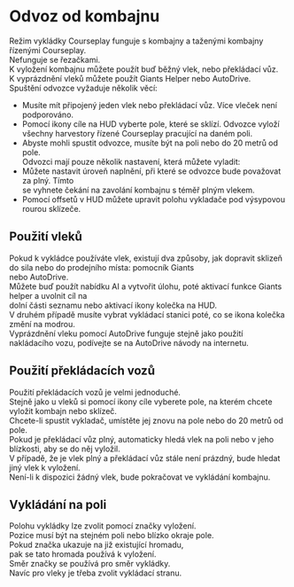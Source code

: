 # Odvoz od kombajnu

  
Režim vykládky Courseplay funguje s kombajny a taženými kombajny řízenými Courseplay.  
Nefunguje se řezačkami.  
K vyložení kombajnu můžete použít buď běžný vlek, nebo překládací vůz.  
K vyprázdnění vleků můžete použít Giants Helper nebo AutoDrive.  
Spuštění odvozce vyžaduje několik věcí:  
- Musíte mít připojený jeden vlek nebo překládací vůz. Více vleček není podporováno.  
- Pomocí ikony cíle na HUD vyberte pole, které se sklízí. Odvozce vyloží všechny harvestory řízené Courseplay pracující na daném poli.  
- Abyste mohli spustit odvozce, musíte být na poli nebo do 20 metrů od pole.  
Odvozci mají pouze několik nastavení, která můžete vyladit:  
- Můžete nastavit úroveň naplnění, při které se odvozce bude považovat za plný. Tímto   
se vyhnete čekání na zavolání kombajnu s téměř plným vlekem.  
- Pomocí offsetů v HUD můžete upravit polohu vykladače pod výsypovou rourou sklízeče.  


## Použití vleků

  
Pokud k vykládce používáte vlek, existují dva způsoby, jak dopravit sklizeň do sila nebo do prodejního místa: pomocník Giants  
nebo AutoDrive.  
Můžete buď použít nabídku AI a vytvořit úlohu, poté aktivací funkce Giants helper a uvolnit cíl na  
dolní části seznamu nebo aktivací ikony kolečka na HUD.  
V druhém případě musíte vybrat vykládací stanici poté, co se ikona kolečka změní na modrou.  
Vyprázdnění vleku pomocí AutoDrive funguje stejně jako použití nakládacího vozu, podívejte se na AutoDrive návody na internetu.  


## Použití překládacích vozů

  
Použití překládacích vozů je velmi jednoduché.  
Stejně jako u vleků si pomocí ikony cíle vyberete pole, na kterém chcete vyložit kombajn nebo sklízeč.  
Chcete-li spustit vykladač, umístěte jej znovu na pole nebo do 20 metrů od pole.  
Pokud je překládací vůz plný, automaticky hledá vlek na poli nebo v jeho blízkosti, aby se do něj vyložil.  
V případě, že je vlek plný a překládací vůz stále není prázdný, bude hledat jiný vlek k vyložení.  
Není-li k dispozici žádný vlek, bude pokračovat ve vykládání kombajnu.  


## Vykládání na poli

  
Polohu vykládky lze zvolit pomocí značky vyložení.  
Pozice musí být na stejném poli nebo blízko okraje pole.  
Pokud značka ukazuje na již existující hromadu,  
pak se tato hromada používá k vyložení.  
Směr značky se používá pro směr vykládky.  
Navíc pro vleky je třeba zvolit vykládací stranu.  


